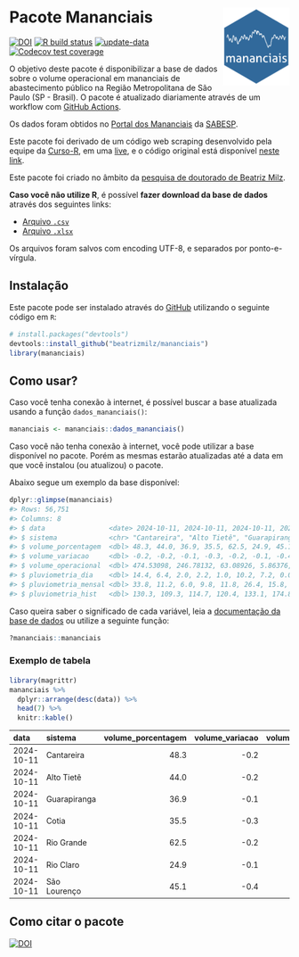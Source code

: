 
<!-- README.md is generated from README.Rmd. Please edit that file -->

# Pacote Mananciais <img src="man/figures/hexlogo.png" align="right" width = "120px"/>

<!-- badges: start -->

[![DOI](https://zenodo.org/badge/DOI/10.5281/zenodo.4733056.svg)](https://doi.org/10.5281/zenodo.4733056)
[![R build
status](https://github.com/beatrizmilz/mananciais/workflows/R-CMD-check/badge.svg)](https://github.com/beatrizmilz/mananciais/actions)
[![update-data](https://github.com/beatrizmilz/mananciais/actions/workflows/2-update_data.yaml/badge.svg)](https://github.com/beatrizmilz/mananciais/actions/workflows/2-update_data.yaml)
[![Codecov test
coverage](https://codecov.io/gh/beatrizmilz/mananciais/branch/master/graph/badge.svg)](https://codecov.io/gh/beatrizmilz/mananciais?branch=master)
<!-- badges: end -->

O objetivo deste pacote é disponibilizar a base de dados sobre o volume
operacional em mananciais de abastecimento público na Região
Metropolitana de São Paulo (SP - Brasil). O pacote é atualizado
diariamente através de um workflow com [GitHub
Actions](https://github.com/beatrizmilz/mananciais/actions).

Os dados foram obtidos no [Portal dos
Mananciais](http://mananciais.sabesp.com.br/Situacao) da
[SABESP](http://site.sabesp.com.br/site/Default.aspx).

Este pacote foi derivado de um código web scraping desenvolvido pela
equipe da [Curso-R](https://www.curso-r.com/), em uma
[live](https://youtu.be/jvZIxrMmOcQ), e o código original está
disponível [neste
link](https://github.com/curso-r/lives/blob/master/drafts/20200730_scraper_sabesp.R).

Este pacote foi criado no âmbito da [pesquisa de doutorado de Beatriz
Milz](https://beatrizmilz.github.io/tese/).

**Caso você não utilize R**, é possível **fazer download da base de
dados** através dos seguintes links:

- [Arquivo
  `.csv`](https://github.com/beatrizmilz/mananciais/raw/master/inst/extdata/mananciais.csv)
- [Arquivo
  `.xlsx`](https://github.com/beatrizmilz/mananciais/blob/master/inst/extdata/mananciais.xlsx?raw=true)

Os arquivos foram salvos com encoding UTF-8, e separados por
ponto-e-vírgula.

## Instalação

Este pacote pode ser instalado através do [GitHub](https://github.com/)
utilizando o seguinte código em `R`:

``` r
# install.packages("devtools")
devtools::install_github("beatrizmilz/mananciais")
library(mananciais)
```

## Como usar?

Caso você tenha conexão à internet, é possível buscar a base atualizada
usando a função `dados_mananciais()`:

``` r
mananciais <- mananciais::dados_mananciais() 
```

Caso você não tenha conexão à internet, você pode utilizar a base
disponível no pacote. Porém as mesmas estarão atualizadas até a data em
que você instalou (ou atualizou) o pacote.

Abaixo segue um exemplo da base disponível:

``` r
dplyr::glimpse(mananciais)
#> Rows: 56,751
#> Columns: 8
#> $ data                <date> 2024-10-11, 2024-10-11, 2024-10-11, 2024-10-11, 2…
#> $ sistema             <chr> "Cantareira", "Alto Tietê", "Guarapiranga", "Cotia…
#> $ volume_porcentagem  <dbl> 48.3, 44.0, 36.9, 35.5, 62.5, 24.9, 45.1, 48.5, 44…
#> $ volume_variacao     <dbl> -0.2, -0.2, -0.1, -0.3, -0.2, -0.1, -0.4, -0.3, -0…
#> $ volume_operacional  <dbl> 474.53098, 246.78132, 63.08926, 5.86376, 70.07709,…
#> $ pluviometria_dia    <dbl> 14.4, 6.4, 2.0, 2.2, 1.0, 10.2, 7.2, 0.0, 1.2, 1.4…
#> $ pluviometria_mensal <dbl> 33.8, 11.2, 6.0, 9.8, 11.8, 26.4, 15.8, 19.4, 4.8,…
#> $ pluviometria_hist   <dbl> 130.3, 109.3, 114.7, 120.4, 133.1, 174.8, 144.0, 1…
```

Caso queira saber o significado de cada variável, leia a [documentação
da base de
dados](https://beatrizmilz.github.io/mananciais/reference/mananciais.html)
ou utilize a seguinte função:

``` r
?mananciais::mananciais
```

### Exemplo de tabela

``` r
library(magrittr)
mananciais %>% 
  dplyr::arrange(desc(data)) %>% 
  head(7) %>%
  knitr::kable()
```

| data       | sistema      | volume_porcentagem | volume_variacao | volume_operacional | pluviometria_dia | pluviometria_mensal | pluviometria_hist |
|:-----------|:-------------|-------------------:|----------------:|-------------------:|-----------------:|--------------------:|------------------:|
| 2024-10-11 | Cantareira   |               48.3 |            -0.2 |          474.53098 |             14.4 |                33.8 |             130.3 |
| 2024-10-11 | Alto Tietê   |               44.0 |            -0.2 |          246.78132 |              6.4 |                11.2 |             109.3 |
| 2024-10-11 | Guarapiranga |               36.9 |            -0.1 |           63.08926 |              2.0 |                 6.0 |             114.7 |
| 2024-10-11 | Cotia        |               35.5 |            -0.3 |            5.86376 |              2.2 |                 9.8 |             120.4 |
| 2024-10-11 | Rio Grande   |               62.5 |            -0.2 |           70.07709 |              1.0 |                11.8 |             133.1 |
| 2024-10-11 | Rio Claro    |               24.9 |            -0.1 |            3.40911 |             10.2 |                26.4 |             174.8 |
| 2024-10-11 | São Lourenço |               45.1 |            -0.4 |           40.08745 |              7.2 |                15.8 |             144.0 |

## Como citar o pacote

[![DOI](https://zenodo.org/badge/DOI/10.5281/zenodo.4733056.svg)](https://doi.org/10.5281/zenodo.4733056)
